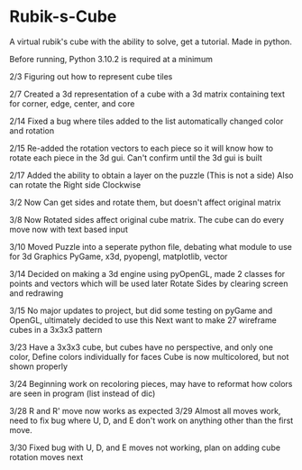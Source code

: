 # Rubik-s-Cube
A virtual rubik's cube with the ability to solve, get a tutorial. Made in python.

Before running, Python 3.10.2 is required at a minimum

2/3 Figuring out how to represent cube tiles

2/7 Created a 3d representation of a cube with a 3d matrix containing text for corner, edge, center, and core

2/14 Fixed a bug where tiles added to the list automatically changed color and rotation

2/15 Re-added the rotation vectors to each piece so it will know how to rotate each piece in the 3d gui. Can't confirm until the 3d gui is built

2/17 Added the ability to obtain a layer on the puzzle (This is not a side) Also can rotate the Right side Clockwise

3/2 Now Can get sides and rotate them, but doesn't affect original matrix

3/8 Now Rotated sides affect original cube matrix. The cube can do every move now with text based input

3/10 Moved Puzzle into a seperate python file, debating what module to use for 3d Graphics
PyGame, x3d, pyopengl, matplotlib, vector

3/14 Decided on making a 3d engine using pyOpenGL, made 2 classes for points and vectors which will be used later
Rotate Sides by clearing screen and redrawing

3/15 No major updates to project, but did some testing on pyGame and OpenGL, ultimately decided to use this
Next want to make 27 wireframe cubes in a 3x3x3 pattern

3/23 Have a 3x3x3 cube, but cubes have no perspective, and only one color, Define colors individually for faces
Cube is now multicolored, but not shown properly

3/24 Beginning work on recoloring pieces, may have to reformat how colors are seen in program (list instead of dic)

3/28 R and R' move now works as expected
3/29 Almost all moves work, need to fix bug where U, D, and E don't work on anything other than the first move.

3/30 Fixed bug with U, D, and E moves not working, plan on adding cube rotation moves next